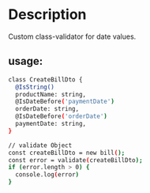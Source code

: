 # Description

Custom class-validator for date values.

## usage:

```bash
class CreateBillDto {
  @IsString()
  productName: string,
  @IsDateBefore('paymentDate')
  orderDate: string,
  @IsDateBefore('orderDate')
  paymentDate: string,
}

// validate Object
const createBillDto = new bill();
const error = validate(createBillDto);
if (error.length > 0) {
  console.log(error)
}

```
